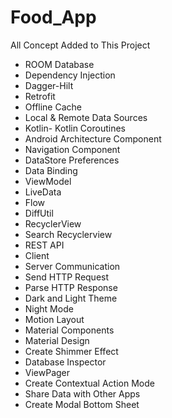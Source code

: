 # Food_App

All Concept Added to This Project
- ROOM Database
- Dependency Injection 
- Dagger-Hilt
- Retrofit
- Offline Cache
- Local & Remote Data Sources
- Kotlin- Kotlin Coroutines
- Android Architecture Component
- Navigation Component
- DataStore Preferences
- Data Binding
- ViewModel
- LiveData
- Flow
- DiffUtil
- RecyclerView
- Search Recyclerview
- REST API
- Client 
- Server Communication
- Send HTTP Request
- Parse HTTP Response
- Dark and Light Theme
- Night Mode
- Motion Layout
- Material Components
- Material Design
- Create Shimmer Effect
- Database Inspector
- ViewPager
- Create Contextual Action Mode
- Share Data with Other Apps
- Create Modal Bottom Sheet
